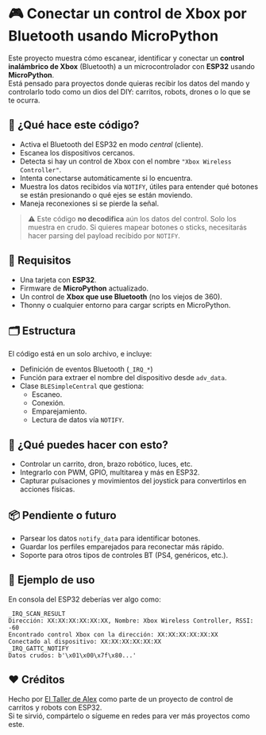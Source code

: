 # 🎮 Conectar un control de Xbox por Bluetooth usando MicroPython

Este proyecto muestra cómo escanear, identificar y conectar un **control inalámbrico de Xbox** (Bluetooth) a un microcontrolador con **ESP32** usando **MicroPython**.  
Está pensado para proyectos donde quieras recibir los datos del mando y controlarlo todo como un dios del DIY: carritos, robots, drones o lo que se te ocurra.  

## 🚀 ¿Qué hace este código?

- Activa el Bluetooth del ESP32 en modo *central* (cliente).
- Escanea los dispositivos cercanos.
- Detecta si hay un control de Xbox con el nombre `"Xbox Wireless Controller"`.
- Intenta conectarse automáticamente si lo encuentra.
- Muestra los datos recibidos vía `NOTIFY`, útiles para entender qué botones se están presionando o qué ejes se están moviendo.
- Maneja reconexiones si se pierde la señal.

> ⚠️ Este código **no decodifica** aún los datos del control. Solo los muestra en crudo. Si quieres mapear botones o sticks, necesitarás hacer parsing del payload recibido por `NOTIFY`.

## 🧠 Requisitos

- Una tarjeta con **ESP32**.
- Firmware de **MicroPython** actualizado.
- Un control de **Xbox que use Bluetooth** (no los viejos de 360).
- Thonny o cualquier entorno para cargar scripts en MicroPython.

## 🗂️ Estructura

El código está en un solo archivo, e incluye:

- Definición de eventos Bluetooth (`_IRQ_*`)
- Función para extraer el nombre del dispositivo desde `adv_data`.
- Clase `BLESimpleCentral` que gestiona:
  - Escaneo.
  - Conexión.
  - Emparejamiento.
  - Lectura de datos vía `NOTIFY`.

## 🧪 ¿Qué puedes hacer con esto?

- Controlar un carrito, dron, brazo robótico, luces, etc.
- Integrarlo con PWM, GPIO, multitarea y más en ESP32.
- Capturar pulsaciones y movimientos del joystick para convertirlos en acciones físicas.

## 📦 Pendiente o futuro

- Parsear los datos `notify_data` para identificar botones.
- Guardar los perfiles emparejados para reconectar más rápido.
- Soporte para otros tipos de controles BT (PS4, genéricos, etc.).

## 🤖 Ejemplo de uso

En consola del ESP32 deberías ver algo como:

```console
_IRQ_SCAN_RESULT
Dirección: XX:XX:XX:XX:XX:XX, Nombre: Xbox Wireless Controller, RSSI: -60
Encontrado control Xbox con la dirección: XX:XX:XX:XX:XX:XX
Conectado al dispositivo: XX:XX:XX:XX:XX:XX
_IRQ_GATTC_NOTIFY
Datos crudos: b'\x01\x00\x7f\x80...'
```


## ❤️ Créditos

Hecho por [El Taller de Alex](https://www.eltallerdealex.com.mx) como parte de un proyecto de control de carritos y robots con ESP32.  
Si te sirvió, compártelo o sígueme en redes para ver más proyectos como este.
